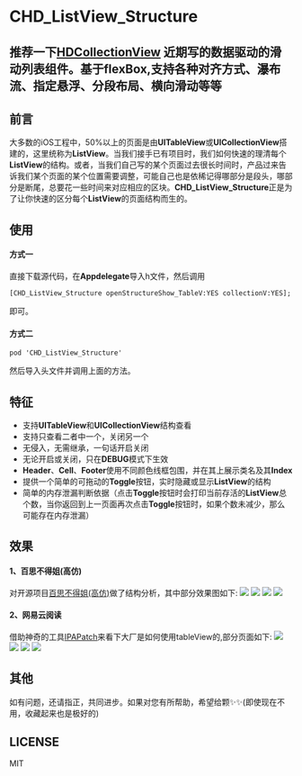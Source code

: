 
# CHD_ListView_Structure
## 推荐一下[HDCollectionView](https://github.com/donggelaile/HDCollectionView) 近期写的数据驱动的滑动列表组件。基于flexBox,支持各种对齐方式、瀑布流、指定悬浮、分段布局、横向滑动等等
## 前言
大多数的iOS工程中，50%以上的页面是由**UITableView**或**UICollectionView**搭建的，这里统称为**ListView**。当我们接手已有项目时，我们如何快速的理清每个**ListView**的结构。或者，当我们自己写的某个页面过去很长时间时，产品过来告诉我们某个页面的某个位置需要调整，可能自己也是依稀记得哪部分是段头，哪部分是断尾，总要花一些时间来对应相应的区块。**CHD_ListView_Structure**正是为了让你快速的区分每个**ListView**的页面结构而生的。
## 使用
#### 方式一
直接下载源代码，在**Appdelegate**导入h文件，然后调用
``` 
[CHD_ListView_Structure openStructureShow_TableV:YES collectionV:YES]; 
```
即可。
#### 方式二
```
pod 'CHD_ListView_Structure'
```
然后导入头文件并调用上面的方法。
## 特征
* 支持**UITableView**和**UICollectionView**结构查看
* 支持只查看二者中一个，关闭另一个
* 无侵入，无需继承，一句话开启关闭
* 无论开启或关闭，只在**DEBUG**模式下生效
* **Header**、**Cell**、**Footer**使用不同颜色线框包围，并在其上展示类名及其**Index**
* 提供一个简单的可拖动的**Toggle**按钮，实时隐藏或显示**ListView**的结构
* 简单的内存泄漏判断依据（点击**Toggle**按钮时会打印当前存活的**ListView**总个数，当你返回到上一页面再次点击**Toggle**按钮时，如果个数未减少，那么可能存在内存泄漏）
## 效果
#### 1、百思不得姐(高仿)
对开源项目[百思不得姐(高仿)](https://github.com/targetcloud/baisibudejie)做了结构分析，其中部分效果图如下:
![](https://github.com/donggelaile/CHD_ListView_Structure/blob/master/ScreenShots/BSBDJ/IMG_1663.PNG?raw=true)
![](https://github.com/donggelaile/CHD_ListView_Structure/blob/master/ScreenShots/BSBDJ/IMG_1664.PNG?raw=true)
![](https://github.com/donggelaile/CHD_ListView_Structure/blob/master/ScreenShots/BSBDJ/IMG_1665.PNG?raw=true)
![](https://github.com/donggelaile/CHD_ListView_Structure/blob/master/ScreenShots/BSBDJ/IMG_1666.PNG?raw=true)

#### 2、网易云阅读
借助神奇的工具[IPAPatch](https://github.com/Naituw/IPAPatch)来看下大厂是如何使用tableView的,部分页面如下:
![](https://github.com/donggelaile/CHD_ListView_Structure/blob/master/ScreenShots/WYYYD/IMG_1667.PNG?raw=true)
![](https://github.com/donggelaile/CHD_ListView_Structure/blob/master/ScreenShots/WYYYD/IMG_1668.PNG?raw=true)
![](https://github.com/donggelaile/CHD_ListView_Structure/blob/master/ScreenShots/WYYYD/IMG_1669.PNG?raw=true)
![](https://github.com/donggelaile/CHD_ListView_Structure/blob/master/ScreenShots/WYYYD/IMG_1670.PNG?raw=true)


## 其他
如有问题，还请指正，共同进步。如果对您有所帮助，希望给颗✨✨(即使现在不用，收藏起来也是极好的)
## LICENSE
MIT
